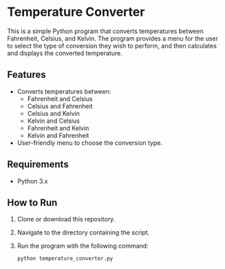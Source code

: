 # Temperature Converter

This is a simple Python program that converts temperatures between Fahrenheit, Celsius, and Kelvin. The program provides a menu for the user to select the type of conversion they wish to perform, and then calculates and displays the converted temperature.

## Features

- Converts temperatures between:
  - Fahrenheit and Celsius
  - Celsius and Fahrenheit
  - Celsius and Kelvin
  - Kelvin and Celsius
  - Fahrenheit and Kelvin
  - Kelvin and Fahrenheit
- User-friendly menu to choose the conversion type.

## Requirements

- Python 3.x

## How to Run

1. Clone or download this repository.
2. Navigate to the directory containing the script.
3. Run the program with the following command:

   ```bash
   python temperature_converter.py

